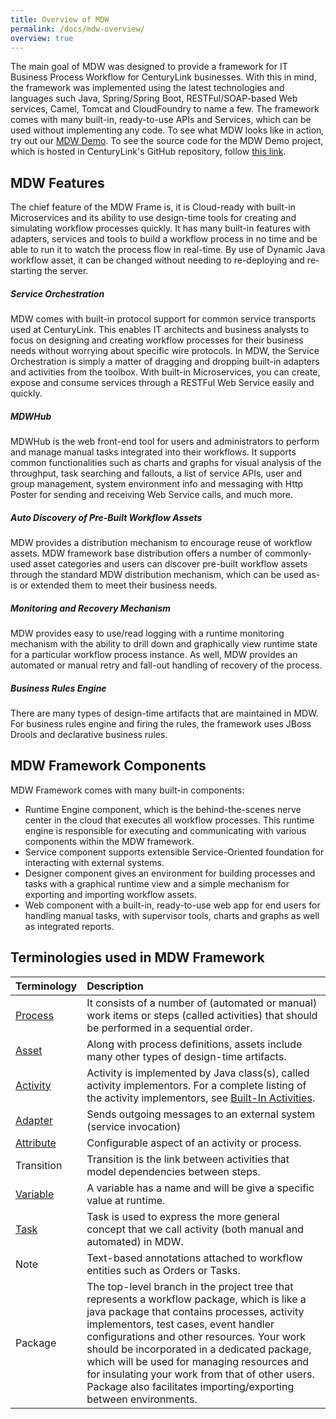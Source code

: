 ```yaml
---
title: Overview of MDW
permalink: /docs/mdw-overview/
overview: true
---
```


The main goal of MDW was designed to provide a framework for IT Business Process Workflow for CenturyLink businesses. With this in mind, the framework was implemented using the latest technologies and languages such Java, Spring/Spring Boot, RESTFul/SOAP-based Web services, Camel, Tomcat and CloudFoundry to name a few.  The framework comes with many built-in, ready-to-use APIs and Services, which can be used without implementing any code. To see what MDW looks like in action, try out our [MDW Demo](https://github.com/CenturyLinkCloud/mdw-demo). To see the source code for the MDW Demo project, which is hosted in CenturyLink's GitHub repository, follow [this link](https://github.com/CenturyLinkCloud/mdw-demo).

## MDW Features    
The chief feature of the MDW Frame is, it is Cloud-ready with built-in Microservices and its ability to use design-time tools for creating and simulating workflow processes quickly. It has many built-in features with adapters, services and tools to build a workflow process in no time and be able to run it to watch the process flow in real-time. By use of Dynamic Java workflow asset, it can be changed without needing to re-deploying and re-starting the server.  

##### Service Orchestration
MDW comes with built-in protocol support for common service transports used at CenturyLink. This enables IT architects and business analysts to focus on designing and creating workflow processes for their business needs without worrying about specific wire protocols. In MDW, the Service Orchestration is simply a matter of dragging and dropping built-in adapters and activities from the toolbox. With built-in Microservices, you can create, expose and consume services through a RESTFul Web Service easily and quickly.  

##### MDWHub
MDWHub is the web front-end tool for users and administrators to perform and manage manual tasks integrated into their workflows. It supports common functionalities such as charts and graphs for visual analysis of the throughput, task searching and fallouts, a list of service APIs, user and group management, system environment info and messaging with Http Poster for sending and receiving Web Service calls, and much more. 

##### Auto Discovery of Pre-Built Workflow Assets
MDW provides a distribution mechanism to encourage reuse of workflow assets. MDW framework base distribution offers a number of commonly-used asset categories and 
users can discover pre-built workflow assets through the standard MDW distribution mechanism, which can be used as-is or extended them to meet their business needs. 

##### Monitoring and Recovery Mechanism
MDW provides easy to use/read logging with a runtime monitoring mechanism with the ability to drill down and graphically view runtime state for a particular workflow process instance. As well, MDW provides an automated or manual retry and fall-out handling of recovery of the process.

##### Business Rules Engine 
There are many types of design-time artifacts that are maintained in MDW. For business rules engine and firing the rules, the framework uses JBoss Drools and declarative business rules.


## MDW Framework Components
MDW Framework comes with many built-in components:
- Runtime Engine component, which is the behind-the-scenes nerve center in the cloud that executes all workflow processes.  This runtime engine is responsible for executing and communicating with various components within the MDW framework. 
- Service component supports extensible Service-Oriented foundation for interacting with external systems.
- Designer component gives an environment for building processes and tasks with a graphical runtime view and a simple mechanism for exporting and importing workflow assets. 
- Web component with a built-in, ready-to-use web app for end users for handling manual tasks, with supervisor tools, charts and graphs as well as integrated reports.    

## Terminologies used in MDW Framework

  Terminology     | Description    |
  ----------------|:---------------|
  [Process](http://centurylinkcloud.github.io/mdw/docs/help/process.html) | It consists of a number of (automated or manual) work items or steps (called activities) that should be performed in a sequential order. 
  [Asset](http://centurylinkcloud.github.io/mdw/docs/help/assets.html) | Along with process definitions, assets include many other types of design-time artifacts. 
  [Activity](http://centurylinkcloud.github.io/mdw/docs/help/implementor.html) | Activity is implemented by Java class(s), called activity implementors. For a complete listing of the activity implementors, see [Built-In Activities](http://centurylinkcloud.github.io/mdw/docs/development/built-in-activities/).
  [Adapter](http://centurylinkcloud.github.io/mdw/docs/help/AdapterActivityBase.html) | Sends outgoing messages to an external system (service invocation)
  [Attribute](http://centurylinkcloud.github.io/mdw/docs/help/taskAction.html) | Configurable aspect of an activity or process.  
  Transition |Transition is the link between activities that model dependencies between steps. 
  [Variable](http://centurylinkcloud.github.io/mdw/docs/help/variable.html) | A variable has a name and will be give a specific value at runtime. 
  [Task](http://centurylinkcloud.github.io/mdw/docs/help/taskAction.html) | Task is used to express the more general concept that we call activity (both manual and automated) in MDW.
  Note | Text-based annotations attached to workflow entities such as Orders or Tasks.  
  Package | The top-level branch in the project tree that represents a workflow package, which is like a java package that contains processes, activity implementors, test cases, event handler configurations and other resources. Your work should be incorporated in a dedicated package, which will be used for managing resources and for insulating your work from that of other users.  Package also facilitates importing/exporting between environments.
  
  
  
  
  
  
  
  
  
  
  
  
  
  
  
  
  
 
